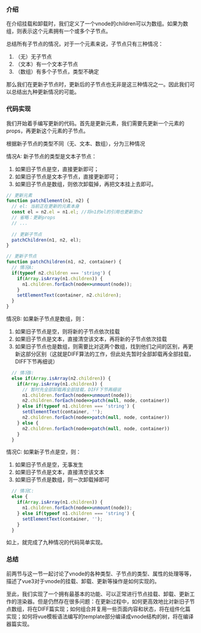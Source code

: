 ### 介绍

在介绍挂载和卸载时，我们定义了一个vnode的children可以为数组。如果为数组，则表示这个元素拥有一个或多个子节点。

总结所有子节点的情况，对于一个元素来说，子节点只有三种情况：

1. （无）无子节点
2. （文本）有一个文本子节点
3. （数组）有多个子节点，类型不确定

那么我们在更新子节点时，更新后的子节点也无非是这三种情况之一。因此我们可以总结出九种更新情况的可能。

### 代码实现

我们开始着手编写更新的代码。首先是更新元素，我们需要先更新一个元素的props，再更新这个元素的子节点。

根据新子节点的类型不同（无、文本、数组），分为三种情况

情况A:
新子节点的类型是文本子节点：

1. 如果旧子节点是空，直接更新即可；
2. 如果旧子节点是文本子节点，直接更新即可；
3. 如果旧子节点是数组，则依次卸载掉，再把文本挂上去即可。

```js
// 更新元素
function patchElement(n1, n2) {
  // el: 当前正在更新的元素本身
  const el = n2.el = n1.el; //将n1的el的引用也更新至n2
  // 省略：更新props
  // ...
  
  // 更新子节点
  patchChildren(n1, n2, el);
}

// 更新子节点
function patchChildren(n1, n2, container) {
  // 情况A:
  if(typeof n2.children === 'string') {
    if(Array.isArray(n1.children)) {
      n1.children.forEach(node=>unmount(node));
    }
    setElementText(container, n2.children);
  }
}
```

情况B:
如果新子节点是数组，则：

1. 如果旧子节点是空，则将新的子节点依次挂载
2. 如果旧子节点是文本，直接清空该文本，再将新的子节点依次挂载
3. 如果旧子节点也是数组，则需要比对这两个数组，找到他们之间的区别，再更新这部分区别（这就是DIFF算法的工作，但此处先暂时全部卸载再全部挂载，DIFF下节再细说）

```js
  // 情况B:
  else if(Array.isArray(n2.children)) {
    if(Array.isArray(n1.children)) {
      // 暂时先全部卸载再全部挂载，DIFF下节再细说
      n1.children.forEach(node=>unmount(node));
      n2.children.forEach(node=>patch(null, node, container))
    } else if(typeof n1.children === 'string') {
      setElementText(container, '');
      n2.children.forEach(node=>patch(null, node, container))
    } else {
      n2.children.forEach(node=>patch(null, node, container))
    }
  }
```

情况C:
如果新子节点是空，则：

1. 如果旧子节点是空，无事发生
2. 如果旧子节点是文本，直接清空该文本
3. 如果旧子节点是数组，则一次卸载掉即可

```js
  // 情况C:
  else {
    if(Array.isArray(n1.children)) {
      n1.children.forEach(node=>unmount(node));
    } else if(typeof n1.children === 'string') {
      setElementText(container, '');
    }
  }
```

如上，就完成了九种情况的代码简单实现。

### 总结

前两节与这一节一起讨论了vnode的各种类型、子节点的类型、属性的处理等等，描述了vue3对于vnode的挂载、卸载、更新等操作是如何实现的。

至此，我们实现了一个拥有最基本的功能、可以正常进行节点挂载、卸载、更新工作的渲染器。但是仍然存在很多问题：在更新过程中，如何更高效地比对新旧子节点数组，将在DIFF篇实现；如何组合并复用一些页面内容和状态，将在组件化篇实现；如何将vue模板语法编写的template部分编译成vnode结构的树，将在编译器篇实现。